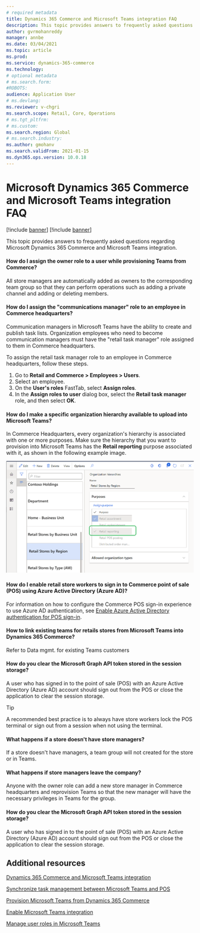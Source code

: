 ```yaml
---
# required metadata
title: Dynamics 365 Commerce and Microsoft Teams integration FAQ
description: This topic provides answers to frequently asked questions regarding Microsoft Dynamics 365 Commerce and Microsoft Teams integration.
author: gvrmohanreddy
manager: annbe
ms.date: 03/04/2021
ms.topic: article
ms.prod: 
ms.service: dynamics-365-commerce
ms.technology: 
# optional metadata
# ms.search.form:  
#ROBOTS: 
audience: Application User
# ms.devlang: 
ms.reviewer: v-chgri
ms.search.scope: Retail, Core, Operations
# ms.tgt_pltfrm: 
# ms.custom: 
ms.search.region: Global
# ms.search.industry: 
ms.author: gmohanv
ms.search.validFrom: 2021-01-15
ms.dyn365.ops.version: 10.0.18
---
```


# Microsoft Dynamics 365 Commerce and Microsoft Teams integration FAQ

[!include [banner](includes/banner.md)]
[!include [banner](includes/preview-banner.md)]

This topic provides answers to frequently asked questions regarding Microsoft Dynamics 365 Commerce and Microsoft Teams integration.

#### How do I assign the owner role to a user while provisioning Teams from Commerce? 

All store managers are automatically added as owners to the corresponding team group so that they can perform operations such as adding a private channel and adding or deleting members. 

#### How do I assign the "communications manager" role to an employee in Commerce headquarters? 

Communication managers in Microsoft Teams have the ability to create and publish task lists. Organization employees who need to become communication managers must have the "retail task manager" role assigned to them in Commerce headquarters.

To assign the retail task manager role to an employee in Commerce headquarters, follow these steps.

1. Go to **Retail and Commerce \> Employees \> Users**.
1. Select an employee.
1. On the **User's roles** FastTab, select **Assign roles**.
1. In the **Assign roles to user** dialog box, select the **Retail task manager** role, and then select **OK**.

#### How do I make a specific organization hierarchy available to upload into Microsoft Teams?

In Commerce Headquarters, every organization's hierarchy is associated with one or more purposes. Make sure the hierarchy that you want to provision into Microsoft Teams has the **Retail reporting** purpose associated with it, as shown in the following example image. 

![Example of an organization hierarchy purpose in Commerce headquarters](media/d365-commerce-organization-hierarchies-purpose.png)

#### How do I enable retail store workers to sign in to Commerce point of sale (POS) using Azure Active Directory (Azure AD)?

For information on how to configure the Commerce POS sign-in experience to use Azure AD authentication, see [Enable Azure Active Directory authentication for POS sign-in](aad-pos-logon.md).

#### How to link existing teams for retails stores from Microsoft Teams into Dynamics 365 Commerce?

Refer to Data mgmt. for existing Teams customers

#### How do you clear the Microsoft Graph API token stored in the session storage?

A user who has signed in to the point of sale (POS) with an Azure Active Directory (Azure AD) account should sign out from the POS or close the application to clear the session storage. 

> [!TIP]
> A recommended best practice is to always have store workers lock the POS terminal or sign out from a session when not using the terminal. 

#### What happens if a store doesn't have store managers?

If a store doesn't have managers, a team group will not created for the store or in Teams. 

#### What happens if store managers leave the company?

Anyone with the owner role can add a new store manager in Commerce headquarters and reprovision Teams so that the new manager will have the necessary privileges in Teams for the group. 

#### How do you clear the Microsoft Graph API token stored in the session storage?

A user who has signed in to the point of sale (POS) with an Azure Active Directory (Azure AD) account should sign out from the POS or close the application to clear the session storage. 

## Additional resources

[Dynamics 365 Commerce and Microsoft Teams integration ](commerce-teams-integration.md)

[Synchronize task management between Microsoft Teams and POS](synchronize-tasks-teams-pos.md)

[Provision Microsoft Teams from Dynamics 365 Commerce](provision-teams-from-commerce.md)

[Enable Microsoft Teams integration](enable-teams-integration.md)

[Manage user roles in Microsoft Teams](manage-user-roles-teams.md)
